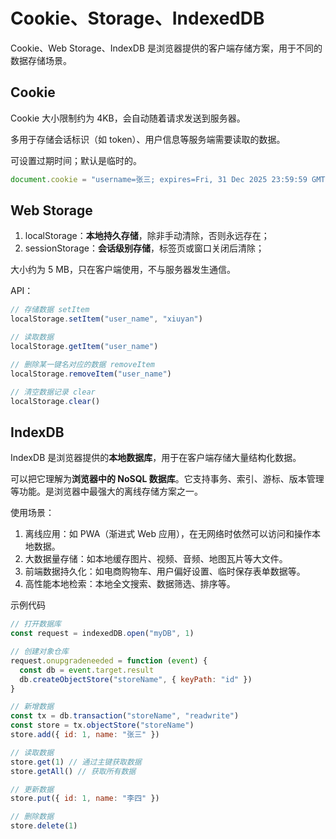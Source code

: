 # Cookie、Storage、IndexedDB

Cookie、Web Storage、IndexDB 是浏览器提供的客户端存储方案，用于不同的数据存储场景。

## Cookie

Cookie 大小限制约为 4KB，会自动随着请求发送到服务器。

多用于存储会话标识（如 token）、用户信息等服务端需要读取的数据。

可设置过期时间；默认是临时的。

```js
document.cookie = "username=张三; expires=Fri, 31 Dec 2025 23:59:59 GMT; path=/"
```

## Web Storage

1. localStorage：**本地持久存储**，除非手动清除，否则永远存在；
2. sessionStorage：**会话级别存储**，标签页或窗口关闭后清除；

大小约为 5 MB，只在客户端使用，不与服务器发生通信。

API：

```js
// 存储数据 setItem
localStorage.setItem("user_name", "xiuyan")

// 读取数据
localStorage.getItem("user_name")

// 删除某一键名对应的数据 removeItem
localStorage.removeItem("user_name")

// 清空数据记录 clear
localStorage.clear()
```

## IndexDB

IndexDB 是浏览器提供的**本地数据库**，用于在客户端存储大量结构化数据。

可以把它理解为**浏览器中的 NoSQL 数据库**。它支持事务、索引、游标、版本管理等功能。是浏览器中最强大的离线存储方案之一。

使用场景：

1. 离线应用：如 PWA（渐进式 Web 应用），在无网络时依然可以访问和操作本地数据。
2. 大数据量存储：如本地缓存图片、视频、音频、地图瓦片等大文件。
3. 前端数据持久化：如电商购物车、用户偏好设置、临时保存表单数据等。
4. 高性能本地检索：本地全文搜索、数据筛选、排序等。

示例代码

```js
// 打开数据库
const request = indexedDB.open("myDB", 1)

// 创建对象仓库
request.onupgradeneeded = function (event) {
  const db = event.target.result
  db.createObjectStore("storeName", { keyPath: "id" })
}

// 新增数据
const tx = db.transaction("storeName", "readwrite")
const store = tx.objectStore("storeName")
store.add({ id: 1, name: "张三" })

// 读取数据
store.get(1) // 通过主键获取数据
store.getAll() // 获取所有数据

// 更新数据
store.put({ id: 1, name: "李四" })

// 删除数据
store.delete(1)
```
